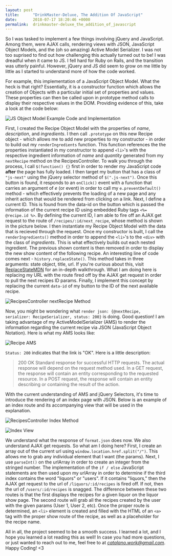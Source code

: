 ```yaml
---
layout: post
title:      "DrinkMaster-Deluxe, The Addition Of JavaScript"
date:       2018-07-17 18:20:46 +0000
permalink:  drinkmaster-deluxe_the_addition_of_javascript
---
```



So I was tasked to implement a few things involving jQuery and JavaScript. Among them, were AJAX calls, rendering views with JSON, JavaScript Object Models, and the (oh so amazing) Active Model Serializer. I was not too suprised to find out how challenging this actually turned out to be! I was dreadful when it came to JS. I fell hard for Ruby on Rails, and the transition was utterly painful. However, jQuery and JS did seem to grow on me little by little as I started to understand more of how the code worked. 

For example, this implementation of a JavaScript Object Model. What the heck is that right? Essentially, it is a constructor function which allows the creation of Objects with a particular initial set of properties and values. These properties can then be called upon in prototype method calls to display their respective values in the DOM. Providing evidence of this, take a look at the code below: 

![JS Object Model Example Code and Implementation](https://i.imgur.com/KDOW0oe.png)

First, I created the Recipe Object Model with the properties of *name*, *description*, and *ingredients*. I then call `.prototype` on this new Recipe object - which allows me to add new properties to my constructor - in order to build out my `renderIngredients` function. This function references the the properties instantiated in my constructor to append `<li>`'s with the respective ingredient information of *name* and *quantity* generated from my `nextRecipe` method on the RecipesController. To walk you through the process, I call `$(function() {}` first in order to render my JavaScript code **after** the page has fully loaded. I then target my button that has a class of `"js-next"` using the jQuery selector method of `$(".js-next")`. Once this button is found, it responds to an `onClick()` event with a function that carries an argument of *e* (or event) in order to call my `e.preventDefault()` method - which effectively prevents the loading of a new page and any inherit action that would be rendered from clicking on a link. Next, I define a current ID. This is found from the data-id on the button which is passed the information of the current recipe ID using embedded Ruby tags `<%= @recipe.id %>`. By defining the current ID, I am able to fire off an AJAX get request to the route of `/recipes/:id/next_recipe`, whose method is shown in the picture below. I then instantiate my Recipe Object Model with the data that is recieved through the request. Once my constructor is built, I call the `renderIngredients()` method in order to append the `<li>`'s to the `<div>` with the class of *ingredients*. This is what effectively builds out each nested ingredient. The previous shown content is then removed in order to display the new show content of the following recipe. An interesting line of code comes next - `history.replaceState()`. This method takes in three arguments: state object, title, url. If you're curious about this, visit [ReplaceStateMDN](https://developer.mozilla.org/en-US/docs/Web/API/History_API) for an in-depth walkthrough. What I am doing here is replacing my URL with the route fired off by the AJAX get request in order to pull the next recipes ID params. Finally, I implement this concept by replacing the current `data-id` of my button to the ID of the next available recipe. 

![RecipesController nextRecipe Method](https://i.imgur.com/OHpjS0L.png)

Now, you might be wondering what `render json: {@nextRecipe, serializer: RecipeSerializer, status: 200}` is doing. Good question! I am taking advantage of my ActiveModelSerializer (AMS) to render the information regarding the current recipe via JSON (JavaScript Object Notation). Here is what my AMS looks like: 

![Recipe AMS](https://i.imgur.com/d8kaFyp.png)

`Status: 200` indicates that the link is "OK". Here is a little description: 

> 200 OK
Standard response for successful HTTP requests. The actual response will depend on the request method used. In a GET request, the response will contain an entity corresponding to the requested resource. In a POST request, the response will contain an entity describing or containing the result of the action.

With the current understanding of AMS and jQuery Selectors, it's time to introduce the rendering of an index page with JSON. Below is an example of an index route and its accompanying view that will be used in the explanation. 

![RecipesController Index Method](https://i.imgur.com/JG2JAkt.png)

![Index View](https://i.imgur.com/Cydb6uF.png)

We understand what the response of `format.json` does now. We also understand AJAX get requests. So what am I doing here? First, I create an array out of the current url using `window.location.href.split("/")`. This allows me to grab any individual element that I want (the params). Next, I use `parseInt()` on the urlArray in order to create an integer from the stringed number. The implementation of the `if / else` JavaScript statements are then used upon my urlArray in order to determine if the third index contains the word "liquors" or "users". If it contains "liquors," then the AJAX get request to the url of `/liquors/:id/recipes` is fired off. If not, then the url of `/users/:id/recipes` is snagged. The difference between these two routes is that the first displays the recipes for a given liquor on the liquor show page. The second route will grab all the recipes created by the user with the given params (User 1, User 2, etc). Once the proper route is determined, an `<li>` element is created and filled with the HTML of an `<a>` tag with the proper show route of the recipe, as well as a placeholder for the recipe name. 

All in all, the project seemed to be a smooth success. I learned a lot, and I hope you learned a lot reading this as well! In case you had more questions, or just wanted to reach out to me, feel free to at *catalano.work@gmail.com*. Happy Coding! <3
